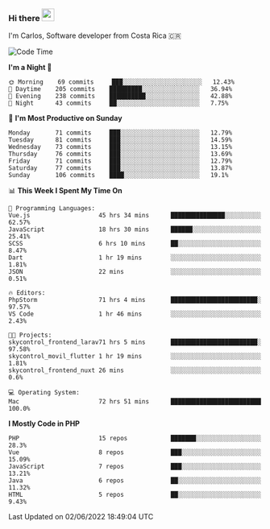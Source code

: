 ### Hi there <img src="https://media.giphy.com/media/hvRJCLFzcasrR4ia7z/giphy.gif" width="25px">

I'm Carlos, Software developer from Costa Rica 🇨🇷

<!--START_SECTION:waka-->
![Code Time](http://img.shields.io/badge/Code%20Time-0%20secs-blue)

**I'm a Night 🦉** 

```text
🌞 Morning    69 commits     ███░░░░░░░░░░░░░░░░░░░░░░   12.43% 
🌆 Daytime    205 commits    █████████░░░░░░░░░░░░░░░░   36.94% 
🌃 Evening    238 commits    ██████████░░░░░░░░░░░░░░░   42.88% 
🌙 Night      43 commits     ██░░░░░░░░░░░░░░░░░░░░░░░   7.75%

```
📅 **I'm Most Productive on Sunday** 

```text
Monday       71 commits     ███░░░░░░░░░░░░░░░░░░░░░░   12.79% 
Tuesday      81 commits     ███░░░░░░░░░░░░░░░░░░░░░░   14.59% 
Wednesday    73 commits     ███░░░░░░░░░░░░░░░░░░░░░░   13.15% 
Thursday     76 commits     ███░░░░░░░░░░░░░░░░░░░░░░   13.69% 
Friday       71 commits     ███░░░░░░░░░░░░░░░░░░░░░░   12.79% 
Saturday     77 commits     ███░░░░░░░░░░░░░░░░░░░░░░   13.87% 
Sunday       106 commits    ████░░░░░░░░░░░░░░░░░░░░░   19.1%

```


📊 **This Week I Spent My Time On** 

```text
💬 Programming Languages: 
Vue.js                   45 hrs 34 mins      ███████████████░░░░░░░░░░   62.57% 
JavaScript               18 hrs 30 mins      ██████░░░░░░░░░░░░░░░░░░░   25.41% 
SCSS                     6 hrs 10 mins       ██░░░░░░░░░░░░░░░░░░░░░░░   8.47% 
Dart                     1 hr 19 mins        ░░░░░░░░░░░░░░░░░░░░░░░░░   1.81% 
JSON                     22 mins             ░░░░░░░░░░░░░░░░░░░░░░░░░   0.51%

🔥 Editors: 
PhpStorm                 71 hrs 4 mins       ████████████████████████░   97.57% 
VS Code                  1 hr 46 mins        ░░░░░░░░░░░░░░░░░░░░░░░░░   2.43%

🐱‍💻 Projects: 
skycontrol_frontend_larav71 hrs 5 mins       ████████████████████████░   97.58% 
skycontrol_movil_flutter 1 hr 19 mins        ░░░░░░░░░░░░░░░░░░░░░░░░░   1.81% 
skycontrol_frontend_nuxt 26 mins             ░░░░░░░░░░░░░░░░░░░░░░░░░   0.6%

💻 Operating System: 
Mac                      72 hrs 51 mins      █████████████████████████   100.0%

```

**I Mostly Code in PHP** 

```text
PHP                      15 repos            ███████░░░░░░░░░░░░░░░░░░   28.3% 
Vue                      8 repos             ███░░░░░░░░░░░░░░░░░░░░░░   15.09% 
JavaScript               7 repos             ███░░░░░░░░░░░░░░░░░░░░░░   13.21% 
Java                     6 repos             ██░░░░░░░░░░░░░░░░░░░░░░░   11.32% 
HTML                     5 repos             ██░░░░░░░░░░░░░░░░░░░░░░░   9.43%

```



 Last Updated on 02/06/2022 18:49:04 UTC
<!--END_SECTION:waka-->
